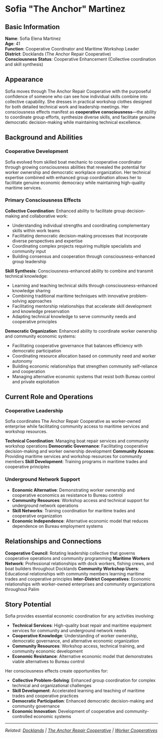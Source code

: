 # Sofia "The Anchor" Martinez

## Basic Information

**Name**: Sofia Elena Martinez  
**Age**: 41  
**Function**: Cooperative Coordinator and Maritime Workshop Leader  
**District**: Docklands (The Anchor Repair Cooperative)  
**Consciousness Status**: Cooperative Enhancement (Collective coordination and skill synthesis)  

## Appearance

Sofia moves through The Anchor Repair Cooperative with the purposeful confidence of someone who can see how individual skills combine into collective capability. She dresses in practical workshop clothes designed for both detailed technical work and leadership meetings. Her consciousness effects manifest as **cooperative consciousness**—the ability to coordinate group efforts, synthesize diverse skills, and facilitate genuine democratic decision-making while maintaining technical excellence.

## Background and Abilities

### Cooperative Development
Sofia evolved from skilled boat mechanic to cooperative coordinator through growing consciousness abilities that revealed the potential for worker ownership and democratic workplace organization. Her technical expertise combined with enhanced group coordination allows her to facilitate genuine economic democracy while maintaining high-quality maritime services.

### Primary Consciousness Effects

**Collective Coordination**: Enhanced ability to facilitate group decision-making and collaborative work:
- Understanding individual strengths and coordinating complementary skills within work teams
- Facilitating democratic decision-making processes that incorporate diverse perspectives and expertise
- Coordinating complex projects requiring multiple specialists and community input
- Building consensus and cooperation through consciousness-enhanced group leadership

**Skill Synthesis**: Consciousness-enhanced ability to combine and transmit technical knowledge:
- Learning and teaching technical skills through consciousness-enhanced knowledge sharing
- Combining traditional maritime techniques with innovative problem-solving approaches
- Facilitating mentorship relationships that accelerate skill development and knowledge preservation
- Adapting technical knowledge to serve community needs and cooperative principles

**Democratic Organization**: Enhanced ability to coordinate worker ownership and community economic systems:
- Facilitating cooperative governance that balances efficiency with democratic participation
- Coordinating resource allocation based on community need and worker autonomy
- Building economic relationships that strengthen community self-reliance and cooperation
- Managing alternative economic systems that resist both Bureau control and private exploitation

## Current Role and Operations

### Cooperative Leadership
Sofia coordinates The Anchor Repair Cooperative as worker-owned enterprise while facilitating community access to maritime services and workshop resources.

**Technical Coordination**: Managing boat repair services and community workshop operations
**Democratic Governance**: Facilitating cooperative decision-making and worker ownership development
**Community Access**: Providing maritime services and workshop resources for community members
**Skill Development**: Training programs in maritime trades and cooperative principles

### Underground Network Support
- **Economic Alternative**: Demonstrating worker ownership and cooperative economics as resistance to Bureau control
- **Community Resources**: Workshop access and technical support for underground network operations
- **Skill Networks**: Training coordination for maritime trades and cooperative organization
- **Economic Independence**: Alternative economic model that reduces dependence on Bureau employment systems

## Relationships and Connections

**Cooperative Council**: Rotating leadership collective that governs cooperative operations and community programming
**Maritime Workers Network**: Professional relationships with dock workers, fishing crews, and boat builders throughout Docklands
**Community Workshop Users**: Educational relationships with community members learning maritime trades and cooperative principles
**Inter-District Cooperatives**: Economic relationships with worker-owned enterprises and community organizations throughout Palim

## Story Potential

Sofia provides essential economic coordination for any activities involving:
- **Technical Services**: High-quality boat repair and maritime equipment services for community and underground network needs
- **Cooperative Knowledge**: Understanding of worker ownership, democratic governance, and alternative economic organization
- **Community Resources**: Workshop access, technical training, and community economic development
- **Economic Resistance**: Alternative economic model that demonstrates viable alternatives to Bureau control

Her consciousness effects create opportunities for:
- **Collective Problem-Solving**: Enhanced group coordination for complex technical and organizational challenges
- **Skill Development**: Accelerated learning and teaching of maritime trades and cooperative practices
- **Democratic Participation**: Enhanced democratic decision-making and community governance
- **Economic Innovation**: Development of cooperative and community-controlled economic systems

---

*Related: [Docklands](../../locations/districts/docklands.md) | [The Anchor Repair Cooperative](../../locations/establishments/docklands/the_anchor_repair_cooperative.md) | [Worker Cooperatives](../../economics/worker_cooperatives.md)*
